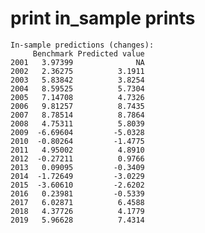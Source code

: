 # print in_sample prints

    In-sample predictions (changes):
         Benchmark Predicted value
    2001   3.97399              NA
    2002   2.36275          3.1911
    2003   5.83842          3.8254
    2004   8.59525          5.7304
    2005   7.14708          4.7326
    2006   9.81257          8.7435
    2007   8.78514          8.7864
    2008   4.75311          5.8039
    2009  -6.69604         -5.0328
    2010  -0.80264         -1.4775
    2011   4.95002          4.8910
    2012  -0.27211          0.9766
    2013   0.09095         -0.3409
    2014  -1.72649         -3.0229
    2015  -3.60610         -2.6202
    2016   0.23981         -0.5339
    2017   6.02871          6.4588
    2018   4.37726          4.1779
    2019   5.96628          7.4314

